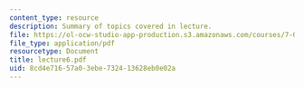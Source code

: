 ```yaml
---
content_type: resource
description: Summary of topics covered in lecture.
file: https://ol-ocw-studio-app-production.s3.amazonaws.com/courses/7-03-genetics-fall-2004/8cd4e71657a03ebe732413628eb0e02a_lecture6.pdf
file_type: application/pdf
resourcetype: Document
title: lecture6.pdf
uid: 8cd4e716-57a0-3ebe-7324-13628eb0e02a
---
```

